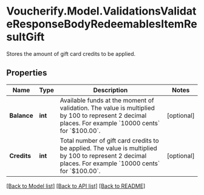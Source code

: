 # Voucherify.Model.ValidationsValidateResponseBodyRedeemablesItemResultGift
Stores the amount of gift card credits to be applied.

## Properties

Name | Type | Description | Notes
------------ | ------------- | ------------- | -------------
**Balance** | **int** | Available funds at the moment of validation. The value is multiplied by 100 to represent 2 decimal places. For example &#x60;10000 cents&#x60; for &#x60;$100.00&#x60;. | [optional] 
**Credits** | **int** | Total number of gift card credits to be applied. The value is multiplied by 100 to represent 2 decimal places. For example &#x60;10000 cents&#x60; for &#x60;$100.00&#x60;. | [optional] 

[[Back to Model list]](../../README.md#documentation-for-models) [[Back to API list]](../../README.md#documentation-for-api-endpoints) [[Back to README]](../../README.md)

